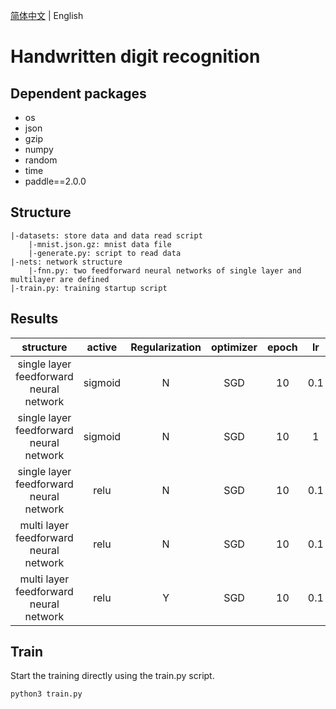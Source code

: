 [简体中文](README.md) | English

# Handwritten digit recognition

## Dependent packages
* os
* json
* gzip
* numpy
* random
* time
* paddle==2.0.0

## Structure
```
|-datasets: store data and data read script
    |-mnist.json.gz: mnist data file
    |-generate.py: script to read data
|-nets: network structure
    |-fnn.py: two feedforward neural networks of single layer and multilayer are defined
|-train.py: training startup script
```

## Results
|structure  |active   |Regularization     |optimizer|epoch  |lr    |bs    |acc   |
|:--:       |:--:     |:--:     |:--:     |:--:   |:--:  |:--:  |:--:  |
|single layer feedforward neural network     |sigmoid  | N       |SGD      |10     |0.1   |32    |85.03%|
|single layer feedforward neural network     |sigmoid  | N       |SGD      |10     |1     |32    |95.87%|
|single layer feedforward neural network     |relu     | N       |SGD      |10     |0.1   |32    |96.18%|
|multi layer feedforward neural network     |relu     | N       |SGD      |10     |0.1   |32    |97.10%|
|multi layer feedforward neural network      |relu     | Y       |SGD      |10     |0.1   |32    |97.18%|


## Train
Start the training directly using the train.py script.
```
python3 train.py
```